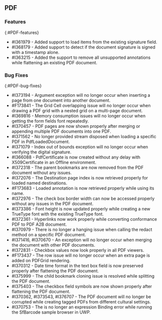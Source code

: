 ## PDF

### Features
{:#PDF-features}

* \#I361979 - Added support to load items from the existing signature field.
* \#I368179 - Added support to detect if the document signature is signed with a timestamp alone.
* \#I363215 - Added the support to remove all unsupported annotations while flattening an existing PDF document.

### Bug Fixes
{:#PDF-bug-fixes}

* \#I373194 - Argument exception will no longer occur when inserting a page from one document into another document.
* \#F173841 - The Grid Cell overlapping issue will no longer occur when drawing a PDF grid with a nested grid on a multi-page document.
* \#I369816 - Memory consumption issues will no longer occur when getting the form fields font repeatedly.
* \#I370457 - PDF pages are now shown properly after merging or appending multiple PDF documents into one PDF.
* \#I371562 - No longer provided stream disposed when loading a specific PDF in PdfLoadedDocument.
* \#I371079 - Index out of bounds exception will no longer occur when verifying the digital signature.
* \#I366088 - PdfCertificate is now created without any delay with X509Certificate in an Offline environment.
* \#I372318 - The parent bookmarks are now removed from the PDF document without any issues. 
* \#I372076 - The Destination page index is now retrieved properly for loaded named destinations.
* \#F173683 - Loaded annotation is now retrieved properly while using its name.
* \#I372976 - The check box border width can now be accessed properly without any issues in the PDF document.
* \#I373386 - Font height is now updated properly while creating a new TrueType font with the existing TrueType font.
* \#I372361 - Hyperlinks now work properly while converting conformance PDF to PDF A2B document.
* \#I370979 - There is no longer a hanging issue when calling the redact method on a specific PDF document.
* \#I371416, \#I370670 - An exception will no longer occur when merging the document with other PDF documents.
* \#I372831 - Checkbox values now look properly in all PDF viewers.
* \#F173437 - The row issue will no longer occur when an extra page is added on PDFGrid rendering.
* \#I370312 - Date time format in the text box field is now preserved properly after flattening the PDF document.
* \#I375999 - The child bookmark cloning issue is resolved while splitting the PDF document.
* \#I375403 - The checkbox field symbols are now shown properly after flattening the PDF document.
* \#I370362, \#I373543, \#I376707 - The PDF document will no longer be corrupted while creating tagged PDFs from different cultural settings.
* \#I370753 - The is no longer an expression Binding error while running the SfBarcode sample browser in UWP.